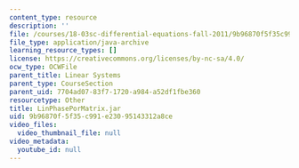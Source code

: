 ```yaml
---
content_type: resource
description: ''
file: /courses/18-03sc-differential-equations-fall-2011/9b96870f5f35c991e23095143312a8ce_LinPhasePorMatrix.jar
file_type: application/java-archive
learning_resource_types: []
license: https://creativecommons.org/licenses/by-nc-sa/4.0/
ocw_type: OCWFile
parent_title: Linear Systems
parent_type: CourseSection
parent_uid: 7704ad07-83f7-1720-a984-a52df1fbe360
resourcetype: Other
title: LinPhasePorMatrix.jar
uid: 9b96870f-5f35-c991-e230-95143312a8ce
video_files:
  video_thumbnail_file: null
video_metadata:
  youtube_id: null
---
```

